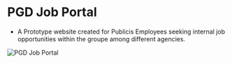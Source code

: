 # PGD Job Portal

- A Prototype website created for Publicis Employees seeking internal job opportunities within the groupe among different agencies.

![PGD Job Portal](./images/screenshot.png)
